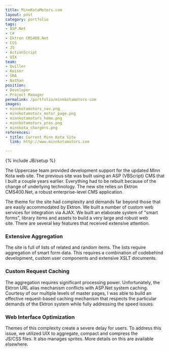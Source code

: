 ```yaml
---
title: MinnKotaMotors.com
layout: post
category: portfolio
tags:
- ASP.Net
- C#
- Ektron CMS400.Net
- CSS
- JS
- ActionScript
- UIX
team:
- Quiller
- Keiser
- SRA
- Nathan
position:
- Developer
- Project Manager
permalink: /portfolio/minnkotamotors-com
images:
- minnkotamotors_nav.png
- minnkotamotors_motor_page.png
- minnkotamotors_home.png
- minnkotamotors_pros.png
- minnkota_chargers.png
references:
- title: Current Minn Kota Site
  link: http://www.minnkotamotors.com

---
```

{% include JB/setup %}
<div id="node-12" class="node node-portfolio node-promoted">
  <div class="content clearfix">
    <div class="field field-name-body field-type-text-with-summary field-label-hidden"><div class="field-items"><div class="field-item even"><p>The Uppercase team provided development support for the updated Minn Kota web site. The previous site was built using an ASP (VBScript) CMS that I built a couple years earlier. Everything had to be rebuilt because of the change of underlying technology. The new site relies on Ektron CMS400.Net, a robust enterprise-level CMS application.</p>
<p>The theme for the site had complexity and demands far beyond those that are easily accommodated by Ektron. We built a number of custom web services for integration via AJAX. We built an elaborate system of "smart forms", library items and assets to build a very large and robust web site. There are several key features that received extensive attention.</p>
<h3>
	Extensive Aggregation</h3>
<p>The site is full of lists of related and random items. The lists require aggregation of smart form data. This requires a combination of codebehind development, custom user components and extensive XSLT documents.</p>
<h3>
	Custom Request Caching</h3>
<p>The aggregation requires significant processing power. Unfortunately, the Ektron URL alias mechanism conflicts with ASP.Net system caching. Courtesy of our multiple levels of master pages, I was able to build an effective request-based caching mechanism that respects the particular demands of the Ektron system while fully addressing the speed issues.</p>
<h3>
	Web Interface Optimization</h3>
<p>Themes of this complexity create a severe delay for users. To address this issue, we utilized UIX to aggregate, compact and compress the JS/CSS files. It also manages sprites. More details on this are available elsewhere.</p>
</div></div></div>  </div>
</div>
